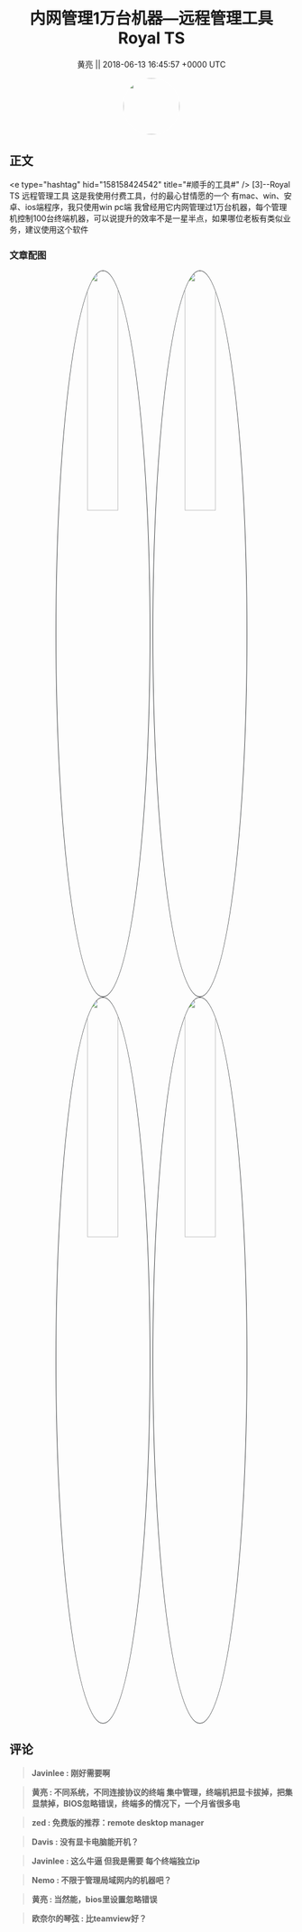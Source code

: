 <h1 align="center">内网管理1万台机器—远程管理工具Royal TS</h1>




<p align="center">
    <a>黄亮 || 2018-06-13 16:45:57 &#43;0000 UTC</a>
</p>

<div align="center">
    <img src="https://images.zsxq.com/FtRQ4E4zocdkjCR2UoV5M3YS8Cef?e=1590940799&amp;token=kIxbL07-8jAj8w1n4s9zv64FuZZNEATmlU_Vm6zD:oOUvZvMdg9WDbMbhq96biTFUNFs=" width="100" height="100" style="border:1px solid;border-radius:50%; color:#ffffff"/>
</div>




## 正文

<div>
&lt;e type=&#34;hashtag&#34; hid=&#34;158158424542&#34; title=&#34;#顺手的工具#&#34; /&gt; 
[3]--Royal TS
远程管理工具
这是我使用付费工具，付的最心甘情愿的一个
有mac、win、安卓、ios端程序，我只使用win pc端
我曾经用它内网管理过1万台机器，每个管理机控制100台终端机器，可以说提升的效率不是一星半点，如果哪位老板有类似业务，建议使用这个软件
</div>

### 文章配图

<div class="image" align="center">

<img src="https://images.zsxq.com/FmVt-faTU6iybutb4Sgk9PLTO0ro?imageMogr2/auto-orient/thumbnail/800x/format/jpg/blur/1x0/quality/75&amp;e=1590940799&amp;token=kIxbL07-8jAj8w1n4s9zv64FuZZNEATmlU_Vm6zD:dNBDnNudvXf3nvFM6bpQnohiRSQ=" width="33%" height="33%" style="border:1px solid;border-radius:50%; color:#3c3f41"/>

<img src="https://images.zsxq.com/FrljVgpYuVGmi-H2y0RBx1NnSHbX?imageMogr2/auto-orient/thumbnail/800x/format/jpg/blur/1x0/quality/75&amp;e=1590940799&amp;token=kIxbL07-8jAj8w1n4s9zv64FuZZNEATmlU_Vm6zD:McV_Hbji5Rm8re1FtMYFOc4-ftU=" width="33%" height="33%" style="border:1px solid;border-radius:50%; color:#3c3f41"/>

<img src="https://images.zsxq.com/FvkNSvQTO-8clEIZOxHbalMUVEXh?imageMogr2/auto-orient/thumbnail/800x/format/jpg/blur/1x0/quality/75&amp;e=1590940799&amp;token=kIxbL07-8jAj8w1n4s9zv64FuZZNEATmlU_Vm6zD:VtjipT_8V2e1CySMSFo0CGPYJJw=" width="33%" height="33%" style="border:1px solid;border-radius:50%; color:#3c3f41"/>

<img src="https://images.zsxq.com/FlY_Rb7xyl9-cI5wssofR8i34P7Y?imageMogr2/auto-orient/thumbnail/800x/format/jpg/blur/1x0/quality/75&amp;e=1590940799&amp;token=kIxbL07-8jAj8w1n4s9zv64FuZZNEATmlU_Vm6zD:m0sjL2M0IVH435iUpiC52qtDnVE=" width="33%" height="33%" style="border:1px solid;border-radius:50%; color:#3c3f41"/>

</div>


## 评论

<div align="left">
<div>

<blockquote >
<span> <strong>Javinlee : 刚好需要啊 </strong></span>
</blockquote>

<blockquote >
<span> <strong>黄亮 : 不同系统，不同连接协议的终端 集中管理，终端机把显卡拔掉，把集显禁掉，BIOS忽略错误，终端多的情况下，一个月省很多电 </strong></span>
</blockquote>

<blockquote >
<span> <strong>zed : 免费版的推荐：remote desktop manager </strong></span>
</blockquote>

<blockquote >
<span> <strong>Davis : 没有显卡电脑能开机？ </strong></span>
</blockquote>

<blockquote >
<span> <strong>Javinlee : 这么牛逼 但我是需要 每个终端独立ip </strong></span>
</blockquote>

<blockquote >
<span> <strong>Nemo : 不限于管理局域网内的机器吧？ </strong></span>
</blockquote>

<blockquote >
<span> <strong>黄亮 : 当然能，bios里设置忽略错误 </strong></span>
</blockquote>

<blockquote >
<span> <strong>欧奈尔的琴弦 : 比teamview好？ </strong></span>
</blockquote>

</div>
</div>